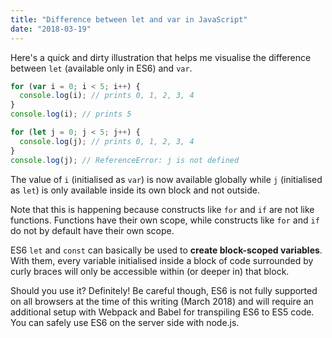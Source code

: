 ```yaml
---
title: "Difference between let and var in JavaScript"
date: "2018-03-19"
---
```


Here's a quick and dirty illustration that helps me visualise the difference between `let` (available only in ES6) and `var`.

```js
for (var i = 0; i < 5; i++) {
  console.log(i); // prints 0, 1, 2, 3, 4
}
console.log(i); // prints 5

for (let j = 0; j < 5; j++) {
  console.log(j); // prints 0, 1, 2, 3, 4
}
console.log(j); // ReferenceError: j is not defined
```

The value of `i` (initialised as `var`) is now available globally while `j` (initialised as `let`) is only available inside its own block and not outside.

Note that this is happening because constructs like `for` and `if` are not like functions. Functions have their own scope, while constructs like `for` and `if` do not by default have their own scope.

ES6 `let` and `const` can basically be used to **create block-scoped variables**. With them, every variable initialised inside a block of code surrounded by curly braces will only be accessible within (or deeper in) that block.

Should you use it? Definitely! Be careful though, ES6 is not fully supported on all browsers at the time of this writing (March 2018) and will require an additional setup with Webpack and Babel for transpiling ES6 to ES5 code. You can safely use ES6 on the server side with node.js.
